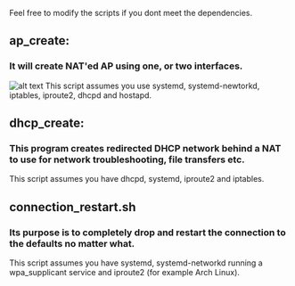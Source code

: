 Feel free to modify the scripts if you dont meet the dependencies.
## ap_create:
### It will create NAT'ed AP using one, or two interfaces.
![alt text](https://github.com/krystianbajno/scripts/blob/testing/networking/git.gif "GIF HERE")
This script assumes you use systemd, systemd-newtorkd, iptables, iproute2, dhcpd and hostapd.
## dhcp_create:
### This program creates redirected DHCP network behind a NAT to use for network troubleshooting, file transfers etc.
This script assumes you have dhcpd, systemd, iproute2 and iptables.
## connection_restart.sh
### Its purpose is to completely drop and restart the connection to the defaults no matter what.
This script assumes you have systemd, systemd-networkd running a wpa_supplicant service and iproute2 (for example Arch Linux).
